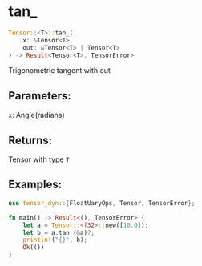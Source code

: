 # tan_
```rust
Tensor::<T>::tan_(
    x: &Tensor<T>, 
    out: &Tensor<T> | Tensor<T>
) -> Result<Tensor<T>, TensorError>
```
Trigonometric tangent with out
## Parameters:
`x`: Angle(radians)
## Returns:
Tensor with type `T`
## Examples:
```rust
use tensor_dyn::{FloatUaryOps, Tensor, TensorError};

fn main() -> Result<(), TensorError> {
    let a = Tensor::<f32>::new([10.0]);
    let b = a.tan_(&a)?;
    println!("{}", b);
    Ok(())
}
```